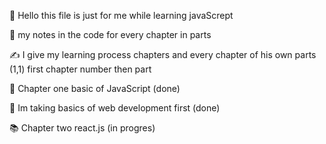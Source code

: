 👋 Hello this file is just for me while learning javaScrept 

📓 my notes in the code for every chapter in parts

✍️ I give my learning process chapters and every chapter of his own parts (1,1) first chapter number then part

📖 Chapter one basic of JavaScript (done) 

📝 Im taking basics of web development first (done)

📚 Chapter two react.js (in progres)
